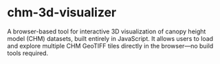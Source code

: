 # chm-3d-visualizer
A browser-based tool for interactive 3D visualization of canopy height model (CHM) datasets, built entirely in JavaScript. It allows users to load and explore multiple CHM GeoTIFF tiles directly in the browser—no build tools required.
